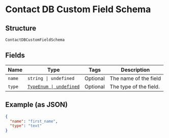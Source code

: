 
# Contact DB Custom Field Schema

## Structure

`ContactDBCustomFieldSchema`

## Fields

| Name | Type | Tags | Description |
|  --- | --- | --- | --- |
| `name` | `string \| undefined` | Optional | The name of the field |
| `type` | [`TypeEnum \| undefined`](../../doc/models/type-enum.md) | Optional | The type of the field. |

## Example (as JSON)

```json
{
  "name": "first_name",
  "type": "text"
}
```

